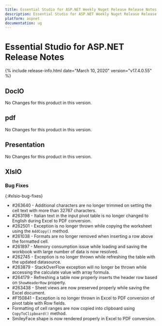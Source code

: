```yaml
---
title: Essential Studio for ASP.NET Weekly Nuget Release Release Notes  
description: Essential Studio for ASP.NET Weekly Nuget Release Release Notes  
platform: aspnet
documentation: ug
---
```


# Essential Studio for ASP.NET  Release Notes  

{% include release-info.html date="March 10, 2020"  version="v17.4.0.55" %} 






## DocIO

No Changes for this product in this version.

[//]: # "Delete the contents of this file while new content is added."

## pdf

No Changes for this product in this version.

[//]: # "Delete the contents of this file while new content is added."

## Presentation

No Changes for this product in this version.

[//]: # "Delete the contents of this file while new content is added."

## XlsIO

### Bug Fixes
{:#xlsio-bug-fixes}

* \#263640 - Additional characters are no longer trimmed on setting the cell text with more than 32767 characters.
* \#263198 - Italian text in the input pivot table is no longer changed to English during Excel to PDF conversion.
* \#262501 - Exception is no longer thrown while copying the worksheet using the `AddCopy()` method.
* \#261038 - Formats are no longer removed when inserting a row above the formatted cell.
* \#261897 - Memory consumption issue while loading and saving the workbook with large number of data is now resolved.
* \#262745 - Exception is no longer thrown while refreshing the table with the updated datasource.
* \#263879 - StackOverFlow exception will no longer be thrown while accessing the calculate value with array formula.
* \#264179 - Refreshing a table now properly inserts the header row based on `ShowHeaderRow` property.
* \#263438 - Sheet views are now preserved properly while saving the Excel document.
* \#F150841 - Exception is no longer thrown in Excel to PDF conversion of pivot table with Row fields.
* Formatting of cell ranges are now copied into clipboard using `CopyToClipboard()` method.
* SmileyFace shape is now rendered properly in Excel to PDF conversion.

